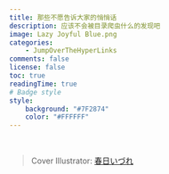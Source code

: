 ```yaml
---
title: 那些不愿告诉大家的悄悄话
description: 应该不会被目录爬虫什么的发现吧
image: Lazy Joyful Blue.png
categories:
    - JumpOverTheHyperLinks
comments: false
license: false
toc: true
readingTime: true
# Badge style
style:
    background: "#7F2874"
    color: "#FFFFFF"
---
```


<br>

> Cover Illustrator: [春日いづれ](https://www.pixiv.net/users/755446 "Pixiv")
